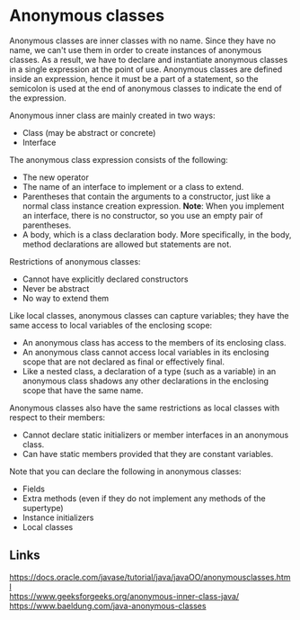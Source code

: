 # Anonymous classes

Anonymous classes are inner classes with no name. Since they have no name, we can't use them in order to create instances of anonymous classes. As a result, we have to declare and instantiate anonymous classes in a single expression at the point of use. 
Anonymous classes are defined inside an expression, hence it must be a part of a statement, so the semicolon is used at the end of anonymous classes to indicate the end of the expression. 

Anonymous inner class are mainly created in two ways:
- Class (may be abstract or concrete)
- Interface

The anonymous class expression consists of the following:
- The new operator
- The name of an interface to implement or a class to extend.
- Parentheses that contain the arguments to a constructor, just like a normal class instance creation expression. **Note**: When you implement an interface, there is no constructor, so you use an empty pair of parentheses.
- A body, which is a class declaration body. More specifically, in the body, method declarations are allowed but statements are not. 

Restrictions of anonymous classes:
- Cannot have explicitly declared constructors
- Never be abstract
- No way to extend them

Like local classes, anonymous classes can capture variables; they have the same access to local variables of the enclosing scope:
- An anonymous class has access to the members of its enclosing class.
- An anonymous class cannot access local variables in its enclosing scope that are not declared as final or effectively final.
- Like a nested class, a declaration of a type (such as a variable) in an anonymous class shadows any other declarations in the enclosing scope that have the same name.

Anonymous classes also have the same restrictions as local classes with respect to their members:
- Сannot declare static initializers or member interfaces in an anonymous class.
- Сan have static members provided that they are constant variables.

Note that you can declare the following in anonymous classes:
- Fields
- Extra methods (even if they do not implement any methods of the supertype)
- Instance initializers
- Local classes

## Links
https://docs.oracle.com/javase/tutorial/java/javaOO/anonymousclasses.html  
https://www.geeksforgeeks.org/anonymous-inner-class-java/  
https://www.baeldung.com/java-anonymous-classes  
